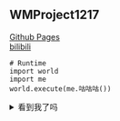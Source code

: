 ## WMProject1217
[Github Pages](https://wmproject1217.github.io/) <br />
[bilibili](https://space.bilibili.com/622974233) <br />

```python3
# Runtime
import world
import me
world.execute(me.咕咕咕())
```
<details>
<summary>看到我了吗</summary>
~~**还不快把star和follow给我交了**~~
<details><summary>...</summary>我们的故事结束了，从今往后，就是你的故事了......</details>
</details>

